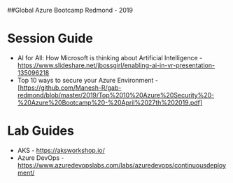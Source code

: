 ##Global Azure Bootcamp Redmond - 2019

# Session Guide
* AI for All: How Microsoft is thinking about Artificial Intelligence - https://www.slideshare.net/jbossgirl/enabling-ai-in-vr-presentation-135096218
* Top 10 ways to secure your Azure Environment - [https://github.com/Manesh-R/gab-redmond/blob/master/2019/Top%2010%20Azure%20Security%20-%20Azure%20Bootcamp%20-%20April%2027th%202019.pdf]

# Lab Guides
* AKS - https://aksworkshop.io/
* Azure DevOps - https://www.azuredevopslabs.com/labs/azuredevops/continuousdeployment/

